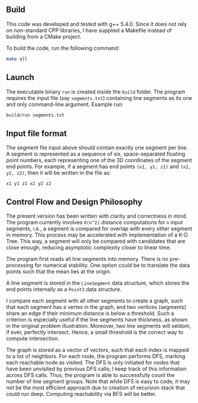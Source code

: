 ## Build

This code was developed and tested with g++ 5.4.0. Since it does not
rely on non-standard CPP libraries, I have supplied a Makefile
instead of building from a CMake project.

To build the code, run the following command:

```bash
make all
```

## Launch

The executable binary `run` is created inside the `build` folder.
The program requires the input file (say `segments.txt`) containing
line segments as its one and only command-line argument. Example
run:

```bash
build/run segments.txt
```

## Input file format

The segment file input above should contain exactly one segment
per line. A segment is represented as a sequence of six, space-separated
floating point numbers, each representing one of the 3D coordinates of
the segment end points. For example, if a segment has end points
`(x1, y1, z1)` and `(x2, y2, z2)`, then it will be written in the file as:

```
x1 y1 z1 x2 y2 z2
```

## Control Flow and Design Philosophy

The present version has been written with clarity and correctness in mind.
The program currently involves `O(n^2)` distance computations for `n` input
segments, i.e., a segment is compared for overlap with every other segment
in memory. This process may be accelerated with implementation of a K-D Tree.
This way, a segment will only be compared with candidates that are close
enough, reducing asymptotic complexity closer to linear time.

The program first reads all line segments into memory. There is no
pre-processing for numerical stability. One option could be to translate
the data points such that the mean lies at the origin.

A line segment is stored in the `LineSegment` data structure, which
stores the end points internally as a `Point3` data structure.

I compare each segment with all other segments to create a graph, such
that each segment has a vertex in the graph, and two vertices (segments)
share an edge if their minimum distance is below a threshold. Such a
criterion is especially useful if the line segments have thickness, as
shown in the original problem illustration. Moreover, two line segments
will seldom, if ever, perfectly intersect. Hence, a small threshold
is the correct way to compute intersection.

The graph is stored as a vector of vectors, such that each index is
mapped to a list of neighbors. For each node, the program performs DFS,
marking each reachable node as visited. The DFS is only initiated
for nodes that have been unvisited by previous DFS calls; I keep
track of this information across DFS calls. Thus, the program is able
to successfully count the number of line segment groups. Note that
while DFS is easy to code, it may not be the most efficient
approach due to creation of recursion stack that could run deep.
Computing reachability via BFS will be better.
